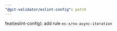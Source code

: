 ```yaml
---
"@git-validator/eslint-config": patch
---
```


feat(eslint-config): add rule `es-x/no-async-iteration`
